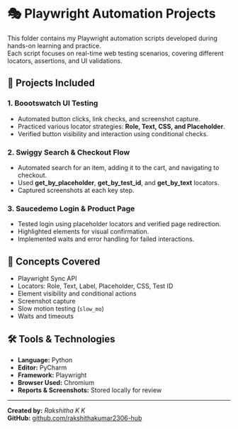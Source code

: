 # 🎭 Playwright Automation Projects

This folder contains my Playwright automation scripts developed during hands-on learning and practice.  
Each script focuses on real-time web testing scenarios, covering different locators, assertions, and UI validations.

## 🚀 Projects Included

### 1. Boootswatch UI Testing
- Automated button clicks, link checks, and screenshot capture.
- Practiced various locator strategies: **Role, Text, CSS, and Placeholder**.
- Verified button visibility and interaction using conditional checks.

### 2. Swiggy Search & Checkout Flow
- Automated search for an item, adding it to the cart, and navigating to checkout.
- Used **get_by_placeholder**, **get_by_test_id**, and **get_by_text** locators.
- Captured screenshots at each key step.

### 3. Saucedemo Login & Product Page
- Tested login using placeholder locators and verified page redirection.
- Highlighted elements for visual confirmation.
- Implemented waits and error handling for failed interactions.

## 🧠 Concepts Covered
- Playwright Sync API  
- Locators: Role, Text, Label, Placeholder, CSS, Test ID  
- Element visibility and conditional actions  
- Screenshot capture  
- Slow motion testing (`slow_mo`)  
- Waits and timeouts  

## 🛠 Tools & Technologies
- **Language:** Python  
- **Editor:** PyCharm  
- **Framework:** Playwright  
- **Browser Used:** Chromium  
- **Reports & Screenshots:** Stored locally for review

---

**Created by:** *Rakshitha K K*  
**GitHub:** [github.com/rakshithakumar2306-hub](https://github.com/rakshithakumar2306-hub)
